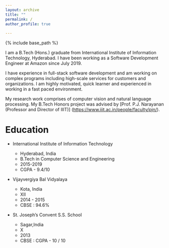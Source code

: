 ```yaml
---
layout: archive
title: ""
permalink: /
author_profile: true
  
---
```


{% include base_path %}

I am a B.Tech (Hons.) graduate from International Institute of
Information Technology, Hyderabad. I have been working as a 
Software Development Engineer at Amazon since July 2019. 

I have experience in full-stack software development and
am working on complex programs including high-scale services
for customers and organizations. I am highly motivated,
quick learner and experienced in working in a
fast paced environment.

My research work comprises of computer vision and
natural language processing. My B.Tech Honors project was
advised by [Prof. P.J. Narayanan
(Professor and Director of IIIT)]
(https://www.iiit.ac.in/people/faculty/pjn/).


Education
======
* International Institute of Information Technology            
  * Hyderabad, India
  * B.Tech in Computer Science and Engineering                                     
  * 2015-2019
  * CGPA - 9.4/10
  
* Vijayvergiya Bal Vidyalaya                                                             
  * Kota, India
  * XII                       
  * 2014 - 2015
  * CBSE : 94.6%

* St. Joseph’s Convent S.S. School                                                      
  * Sagar,India
  * X
  * 2013
  * CBSE : CGPA - 10 / 10                                                                    
